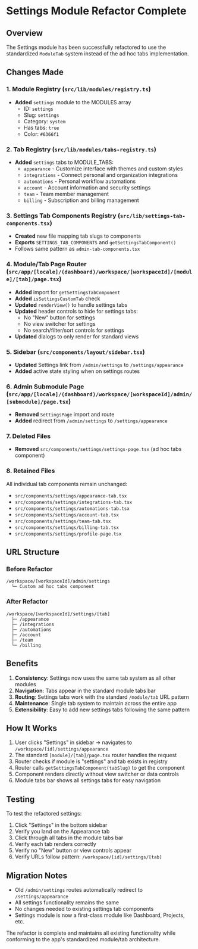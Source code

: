 # Settings Module Refactor Complete

## Overview
The Settings module has been successfully refactored to use the standardized `ModuleTab` system instead of the ad hoc tabs implementation.

## Changes Made

### 1. Module Registry (`src/lib/modules/registry.ts`)
- **Added** `settings` module to the MODULES array
  - ID: `settings`
  - Slug: `settings`
  - Category: `system`
  - Has tabs: `true`
  - Color: `#6366f1`

### 2. Tab Registry (`src/lib/modules/tabs-registry.ts`)
- **Added** `settings` tabs to MODULE_TABS:
  - `appearance` - Customize interface with themes and custom styles
  - `integrations` - Connect personal and organization integrations
  - `automations` - Personal workflow automations
  - `account` - Account information and security settings
  - `team` - Team member management
  - `billing` - Subscription and billing management

### 3. Settings Tab Components Registry (`src/lib/settings-tab-components.tsx`)
- **Created** new file mapping tab slugs to components
- **Exports** `SETTINGS_TAB_COMPONENTS` and `getSettingsTabComponent()`
- Follows same pattern as `admin-tab-components.tsx`

### 4. Module/Tab Page Router (`src/app/[locale]/(dashboard)/workspace/[workspaceId]/[module]/[tab]/page.tsx`)
- **Added** import for `getSettingsTabComponent`
- **Added** `isSettingsCustomTab` check
- **Updated** `renderView()` to handle settings tabs
- **Updated** header controls to hide for settings tabs:
  - No "New" button for settings
  - No view switcher for settings
  - No search/filter/sort controls for settings
- **Updated** dialogs to only render for standard views

### 5. Sidebar (`src/components/layout/sidebar.tsx`)
- **Updated** Settings link from `/admin/settings` to `/settings/appearance`
- **Added** active state styling when on settings routes

### 6. Admin Submodule Page (`src/app/[locale]/(dashboard)/workspace/[workspaceId]/admin/[submodule]/page.tsx`)
- **Removed** `SettingsPage` import and route
- **Added** redirect from `/admin/settings` to `/settings/appearance`

### 7. Deleted Files
- **Removed** `src/components/settings/settings-page.tsx` (ad hoc tabs component)

### 8. Retained Files
All individual tab components remain unchanged:
- `src/components/settings/appearance-tab.tsx`
- `src/components/settings/integrations-tab.tsx`
- `src/components/settings/automations-tab.tsx`
- `src/components/settings/account-tab.tsx`
- `src/components/settings/team-tab.tsx`
- `src/components/settings/billing-tab.tsx`
- `src/components/settings/profile-page.tsx`

## URL Structure

### Before Refactor
```
/workspace/[workspaceId]/admin/settings
  └─ Custom ad hoc tabs component
```

### After Refactor
```
/workspace/[workspaceId]/settings/[tab]
  ├─ /appearance
  ├─ /integrations
  ├─ /automations
  ├─ /account
  ├─ /team
  └─ /billing
```

## Benefits

1. **Consistency**: Settings now uses the same tab system as all other modules
2. **Navigation**: Tabs appear in the standard module tabs bar
3. **Routing**: Settings tabs work with the standard `/module/tab` URL pattern
4. **Maintenance**: Single tab system to maintain across the entire app
5. **Extensibility**: Easy to add new settings tabs following the same pattern

## How It Works

1. User clicks "Settings" in sidebar → navigates to `/workspace/[id]/settings/appearance`
2. The standard `[module]/[tab]/page.tsx` router handles the request
3. Router checks if module is "settings" and tab exists in registry
4. Router calls `getSettingsTabComponent(tabSlug)` to get the component
5. Component renders directly without view switcher or data controls
6. Module tabs bar shows all settings tabs for easy navigation

## Testing

To test the refactored settings:

1. Click "Settings" in the bottom sidebar
2. Verify you land on the Appearance tab
3. Click through all tabs in the module tabs bar
4. Verify each tab renders correctly
5. Verify no "New" button or view controls appear
6. Verify URLs follow pattern: `/workspace/[id]/settings/[tab]`

## Migration Notes

- Old `/admin/settings` routes automatically redirect to `/settings/appearance`
- All settings functionality remains the same
- No changes needed to existing settings tab components
- Settings module is now a first-class module like Dashboard, Projects, etc.

The refactor is complete and maintains all existing functionality while conforming to the app's standardized module/tab architecture.
